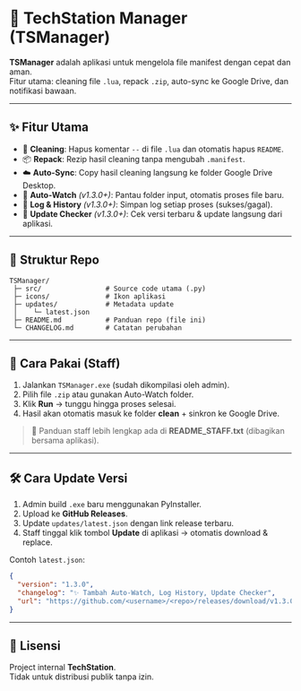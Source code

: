 # 🚀 TechStation Manager (TSManager)

**TSManager** adalah aplikasi untuk mengelola file manifest dengan cepat dan aman.  
Fitur utama: cleaning file `.lua`, repack `.zip`, auto-sync ke Google Drive, dan notifikasi bawaan.  

---

## ✨ Fitur Utama
- 🧼 **Cleaning**: Hapus komentar `--` di file `.lua` dan otomatis hapus `README`.  
- 📦 **Repack**: Rezip hasil cleaning tanpa mengubah `.manifest`.  
- ☁️ **Auto-Sync**: Copy hasil cleaning langsung ke folder Google Drive Desktop.  
- 🔎 **Auto-Watch** *(v1.3.0+)*: Pantau folder input, otomatis proses file baru.  
- 📜 **Log & History** *(v1.3.0+)*: Simpan log setiap proses (sukses/gagal).  
- 🔄 **Update Checker** *(v1.3.0+)*: Cek versi terbaru & update langsung dari aplikasi.  

---

## 📂 Struktur Repo
```
TSManager/
 ├─ src/                # Source code utama (.py)
 ├─ icons/              # Ikon aplikasi
 ├─ updates/            # Metadata update
 │    └─ latest.json
 ├─ README.md           # Panduan repo (file ini)
 └─ CHANGELOG.md        # Catatan perubahan
```

---

## 🔑 Cara Pakai (Staff)
1. Jalankan `TSManager.exe` (sudah dikompilasi oleh admin).  
2. Pilih file `.zip` atau gunakan Auto-Watch folder.  
3. Klik **Run** → tunggu hingga proses selesai.  
4. Hasil akan otomatis masuk ke folder **clean** + sinkron ke Google Drive.  

> 📄 Panduan staff lebih lengkap ada di **README_STAFF.txt** (dibagikan bersama aplikasi).  

---

## 🛠 Cara Update Versi
1. Admin build `.exe` baru menggunakan PyInstaller.  
2. Upload ke **GitHub Releases**.  
3. Update `updates/latest.json` dengan link release terbaru.  
4. Staff tinggal klik tombol **Update** di aplikasi → otomatis download & replace.  

Contoh `latest.json`:  
```json
{
  "version": "1.3.0",
  "changelog": "✨ Tambah Auto-Watch, Log History, Update Checker",
  "url": "https://github.com/<username>/<repo>/releases/download/v1.3.0/TSManager_v1.3.0.exe"
}
```

---

## 📜 Lisensi
Project internal **TechStation**.  
Tidak untuk distribusi publik tanpa izin.  
